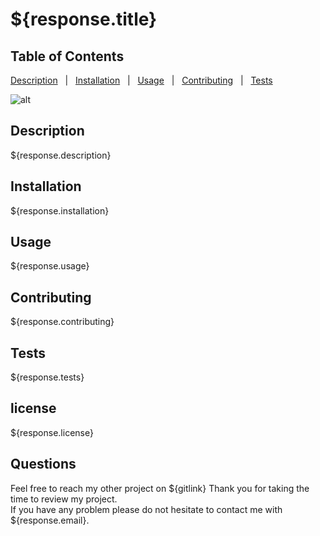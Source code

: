 # ${response.title}

## Table of Contents 
    
[Description](#Description)  &nbsp; | &nbsp;  [Installation](#Installation)  &nbsp; | &nbsp;  [Usage](#Usage)  &nbsp; | &nbsp;  [Contributing](#Contributing)  &nbsp; | &nbsp;  [Tests](#Tests)  
    
![alt](https://img.shields.io/github/license/${response.gitName}/${response.projectName}?style=for-the-badge)
    
## Description
    
${response.description}

## Installation

${response.installation}
    
## Usage

${response.usage}
    
## Contributing
    
${response.contributing}
    
## Tests
    
${response.tests}
    
## license
    
${response.license}
    
## Questions
    
Feel free to reach my other project on ${gitlink} 
Thank you for taking the time to review my project.  
If you have any problem please do not hesitate to contact me with ${response.email}.
